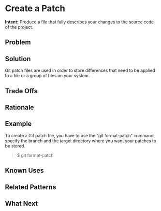 # Create a Patch

**Intent:** Produce a file that fully describes your changes to the source code of the project.

## Problem



## Solution

Git patch files are used in order to store differences that need to be applied to a file or a group of files on your system.

## Trade Offs


## Rationale


## Example

To create a Git patch file, you have to use the “git format-patch” command, specify the branch and the target directory where you want your patches to be stored.

> $ git format-patch <branch> <options>

## Known Uses



## Related Patterns



## What Next


